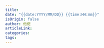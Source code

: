 ```yaml
---
title: 
date: "{{date:YYYY/MM/DD}} {{time:HH:mm}}"
isOrigin: false
author: 他佬
articleLink: 
categories:
tags: 
---
```

